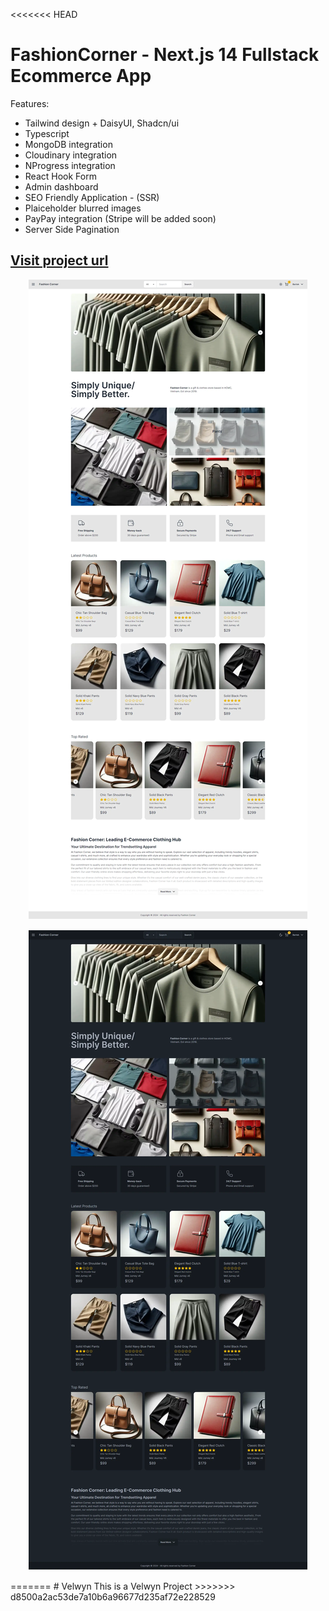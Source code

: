 <<<<<<< HEAD
# FashionCorner - Next.js 14 Fullstack Ecommerce App

Features:

- Tailwind design + DaisyUI, Shadcn/ui 
- Typescript
- MongoDB integration
- Cloudinary integration
- NProgress integration
- React Hook Form
- Admin dashboard
- SEO Friendly Application - (SSR)
- Plaiceholder blurred images
- PayPay integration (Stripe will be added soon) 
- Server Side Pagination

##  [Visit project url](https://fashion-corner.vercel.app/)

<p align="center" width="100%">
  <img src="public/readme/Fashion-Corner-Fullstack-Next-js-Store.webp" alt="Next.js 14 Fullstack Ecommerce App - Home page light mode" title="screen1" />
</p>

<p align="center" width="100%">
  <img src="public/readme/Fashion-Corner-Fullstack-Next-js-Store-dark.webp" alt="Next.js 14 Fullstack Ecommerce App - Home page dark mode" title="screen2" />
</p>
=======
# Velwyn
This is a Velwyn Project 
>>>>>>> d8500a2ac53de7a10b6a96677d235af72e228529
